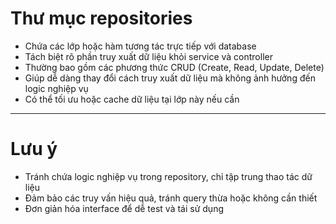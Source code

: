 # Thư mục repositories

- Chứa các lớp hoặc hàm tương tác trực tiếp với database
- Tách biệt rõ phần truy xuất dữ liệu khỏi service và controller
- Thường bao gồm các phương thức CRUD (Create, Read, Update, Delete)
- Giúp dễ dàng thay đổi cách truy xuất dữ liệu mà không ảnh hưởng đến logic nghiệp vụ
- Có thể tối ưu hoặc cache dữ liệu tại lớp này nếu cần

---

# Lưu ý

- Tránh chứa logic nghiệp vụ trong repository, chỉ tập trung thao tác dữ liệu
- Đảm bảo các truy vấn hiệu quả, tránh query thừa hoặc không cần thiết
- Đơn giản hóa interface để dễ test và tái sử dụng
